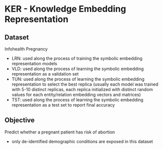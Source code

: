 # KER - Knowledge Embedding Representation

## Dataset

Infohealth Pregnancy

* LRN: used along the process of training the symbolic embedding representation models
* VLD: used along the process of learning the symbolic embedding representation as a validation set
* TUN: used along the process of learning the symbolic embedding representation to select the best replica (usually each model was trained with 5-10 distinct replicas, each replica initialized with distinct random values for each entity/relation embedding vectors and matrices)
* TST: used along the process of learning the symbolic embedding representation as a test set to report final accuracy

## Objective

Predict whether a pregnant patient has risk of abortion

* only de-identified demographic conditions are exposed in this dataset
